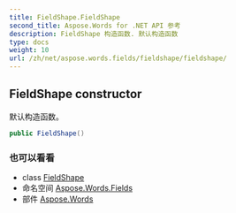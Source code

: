 ```yaml
---
title: FieldShape.FieldShape
second_title: Aspose.Words for .NET API 参考
description: FieldShape 构造函数. 默认构造函数
type: docs
weight: 10
url: /zh/net/aspose.words.fields/fieldshape/fieldshape/
---
```

## FieldShape constructor

默认构造函数。

```csharp
public FieldShape()
```

### 也可以看看

* class [FieldShape](../)
* 命名空间 [Aspose.Words.Fields](../../fieldshape/)
* 部件 [Aspose.Words](../../../)


